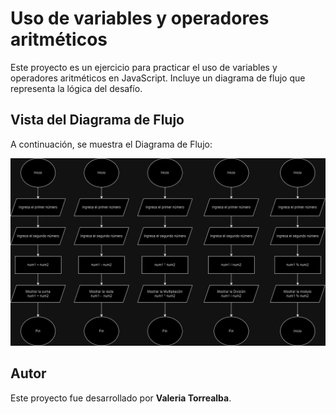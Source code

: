  # Uso de variables y operadores aritméticos
 
Este proyecto es un ejercicio para practicar el uso de variables y operadores aritméticos en JavaScript. Incluye un diagrama de flujo que representa la lógica del desafío.

## Vista del Diagrama de Flujo

A continuación, se muestra el Diagrama de Flujo:

 ![diagramadeFlujo](img/Desafio.drawio.png)

 ## Autor

Este proyecto fue desarrollado por **Valeria Torrealba**.
